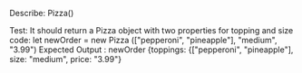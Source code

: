 Describe: Pizza()

Test: It should return a Pizza object with two properties for topping and size
code: let newOrder = new Pizza (["pepperoni", "pineapple"], "medium", "3.99")
Expected Output : newOrder {toppings: {["pepperoni", "pineapple"], size: "medium", price: "3.99"}